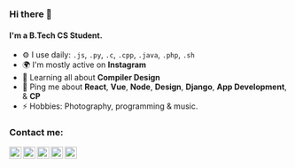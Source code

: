 ### Hi there 👋

#### I'm a B.Tech CS Student.

- ⚙️ I use daily: `.js`, `.py`, `.c`, `.cpp`, `.java`, `.php`, `.sh`
- 🌍 I'm mostly active on **Instagram**
- 🌱 Learning all about **Compiler Design**
- 💬 Ping me about **React**, **Vue**, **Node**,  **Design**, **Django**, **App Development**, & **CP**
- ⚡️ Hobbies: Photography, programming & music.


### Contact me:
[<img align="left" alt="Saheb Giri | LinkedIn" width="22px" src="https://cdn.jsdelivr.net/npm/simple-icons@v3/icons/linkedin.svg" />][linkedin]
[<img align="left" alt="Saheb Giri | Twitter" width="22px" src="https://cdn.jsdelivr.net/npm/simple-icons@v3/icons/twitter.svg" />][twitter]
[<img align="left" alt="Saheb Giri | Instagram" width="22px" src="https://cdn.jsdelivr.net/npm/simple-icons@v3/icons/instagram.svg" />][instagram]
[<img align="left" alt="Saheb Giri | Facebook" width="22px" src="https://cdn.jsdelivr.net/npm/simple-icons@v3/icons/facebook.svg" />][facebook]
[<img align="left" alt="Saheb Giri | YouTube" width="22px" src="https://cdn.jsdelivr.net/npm/simple-icons@v3/icons/youtube.svg" />][youtube]

[linkedin]: https://www.linkedin.com/in/iamsahebgiri/
[twitter]: https://twitter.com/iamsahebgiri
[instagram]: https://instagram.com/iamsahebgiri
[facebook]: https://facebook.com/iamsahebgiri
[youtube]: https://www.youtube.com/channel/UC9VTm-aiiHa4uUMWAgYtcHg
